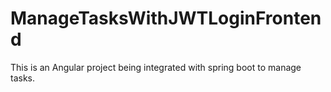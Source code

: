 # ManageTasksWithJWTLoginFrontend
This is an Angular project being integrated with spring boot to manage tasks. 
